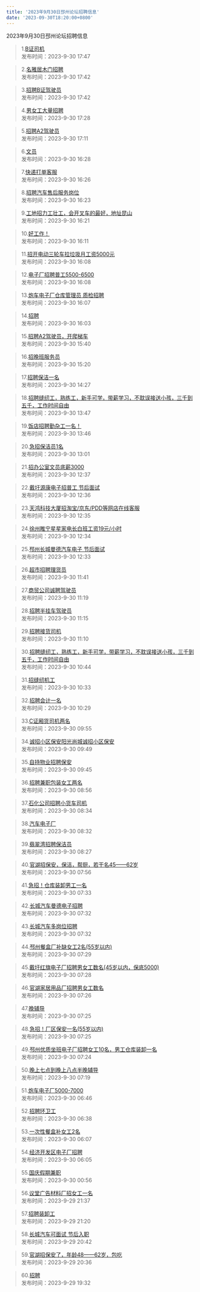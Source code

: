 ```yaml
---
title: '2023年9月30日邳州论坛招聘信息'
date: '2023-09-30T18:20:00+0800'
---
```

2023年9月30日邳州论坛招聘信息
<!--more-->
>1.[B证司机](https://www.pzzc.net/forum.php?mod=viewthread&tid=10355695)<br>
>发布时间：2023-9-30 17:47

>2.[名雅居木门招聘](https://www.pzzc.net/forum.php?mod=viewthread&tid=10355693)<br>
>发布时间：2023-9-30 17:42

>3.[招聘B证驾驶员](https://www.pzzc.net/forum.php?mod=viewthread&tid=10355692)<br>
>发布时间：2023-9-30 17:42

>4.[男女工大量招聘](https://www.pzzc.net/forum.php?mod=viewthread&tid=10355689)<br>
>发布时间：2023-9-30 17:28

>5.[招聘A2驾驶员](https://www.pzzc.net/forum.php?mod=viewthread&tid=10355685)<br>
>发布时间：2023-9-30 17:11

>6.[文员](https://www.pzzc.net/forum.php?mod=viewthread&tid=10355682)<br>
>发布时间：2023-9-30 16:28

>7.[快递打单客服](https://www.pzzc.net/forum.php?mod=viewthread&tid=10355681)<br>
>发布时间：2023-9-30 16:26

>8.[招聘汽车售后服务岗位](https://www.pzzc.net/forum.php?mod=viewthread&tid=10355680)<br>
>发布时间：2023-9-30 16:23

>9.[工地招力工壮工，会开叉车的最好，地址昆山](https://www.pzzc.net/forum.php?mod=viewthread&tid=10355679)<br>
>发布时间：2023-9-30 16:21

>10.[好工作！](https://www.pzzc.net/forum.php?mod=viewthread&tid=10355678)<br>
>发布时间：2023-9-30 16:11

>11.[招开电动三轮车拉垃圾月工资5000元](https://www.pzzc.net/forum.php?mod=viewthread&tid=10355676)<br>
>发布时间：2023-9-30 16:08

>12.[电子厂招聘普工5500-6500](https://www.pzzc.net/forum.php?mod=viewthread&tid=10355675)<br>
>发布时间：2023-9-30 16:08

>13.[炮车电子厂仓库管理员  质检招聘](https://www.pzzc.net/forum.php?mod=viewthread&tid=10355674)<br>
>发布时间：2023-9-30 16:07

>14.[招聘](https://www.pzzc.net/forum.php?mod=viewthread&tid=10355672)<br>
>发布时间：2023-9-30 16:03

>15.[招聘A2驾驶员，开爬梯车](https://www.pzzc.net/forum.php?mod=viewthread&tid=10355669)<br>
>发布时间：2023-9-30 15:40

>16.[招晚班服务员](https://www.pzzc.net/forum.php?mod=viewthread&tid=10355666)<br>
>发布时间：2023-9-30 15:20

>17.[招聘保洁一名](https://www.pzzc.net/forum.php?mod=viewthread&tid=10355658)<br>
>发布时间：2023-9-30 14:27

>18.[招聘缝纫工，熟练工，新手可学，带薪学习，不耽误接送小孩，三千到五千，工作时间自由](https://www.pzzc.net/forum.php?mod=viewthread&tid=10355653)<br>
>发布时间：2023-9-30 13:47

>19.[饭店招聘勤杂工一名！](https://www.pzzc.net/forum.php?mod=viewthread&tid=10355652)<br>
>发布时间：2023-9-30 13:46

>20.[急招保洁员1名](https://www.pzzc.net/forum.php?mod=viewthread&tid=10355644)<br>
>发布时间：2023-9-30 13:01

>21.[招办公室文员底薪3000](https://www.pzzc.net/forum.php?mod=viewthread&tid=10355639)<br>
>发布时间：2023-9-30 12:37

>22.[戴圩源康电子招普工 节后面试](https://www.pzzc.net/forum.php?mod=viewthread&tid=10355638)<br>
>发布时间：2023-9-30 12:36

>23.[天鸿科技大厦招淘宝/京东/PDD等网店在线客服](https://www.pzzc.net/forum.php?mod=viewthread&tid=10355637)<br>
>发布时间：2023-9-30 12:35

>24.[徐州睢宁星星家电长白班工资19元/小时](https://www.pzzc.net/forum.php?mod=viewthread&tid=10355636)<br>
>发布时间：2023-9-30 12:34

>25.[邳州长城曼德汽车电子 节后面试](https://www.pzzc.net/forum.php?mod=viewthread&tid=10355635)<br>
>发布时间：2023-9-30 12:33

>26.[超市招聘理货员](https://www.pzzc.net/forum.php?mod=viewthread&tid=10355628)<br>
>发布时间：2023-9-30 11:41

>27.[商贸公司诚聘驾驶员](https://www.pzzc.net/forum.php?mod=viewthread&tid=10355625)<br>
>发布时间：2023-9-30 11:19

>28.[招聘半挂车驾驶员](https://www.pzzc.net/forum.php?mod=viewthread&tid=10355623)<br>
>发布时间：2023-9-30 11:15

>29.[招聘接货司机](https://www.pzzc.net/forum.php?mod=viewthread&tid=10355622)<br>
>发布时间：2023-9-30 11:10

>30.[招聘缝纫工，熟练工，新手可学，带薪学习，不耽误接送小孩，三千到五千，工作时间自由](https://www.pzzc.net/forum.php?mod=viewthread&tid=10355611)<br>
>发布时间：2023-9-30 10:44

>31.[招缝纫机工](https://www.pzzc.net/forum.php?mod=viewthread&tid=10355606)<br>
>发布时间：2023-9-30 10:33

>32.[招聘会计一名](https://www.pzzc.net/forum.php?mod=viewthread&tid=10355603)<br>
>发布时间：2023-9-30 10:29

>33.[C证厢货司机两名](https://www.pzzc.net/forum.php?mod=viewthread&tid=10355594)<br>
>发布时间：2023-9-30 09:55

>34.[诚招小区保安阳光尚城诚招小区保安](https://www.pzzc.net/forum.php?mod=viewthread&tid=10355592)<br>
>发布时间：2023-9-30 09:49

>35.[自持物业招聘保安](https://www.pzzc.net/forum.php?mod=viewthread&tid=10355590)<br>
>发布时间：2023-9-30 09:45

>36.[招聘兼职包装女工两名](https://www.pzzc.net/forum.php?mod=viewthread&tid=10355575)<br>
>发布时间：2023-9-30 08:56

>37.[石化公司招聘小货车司机](https://www.pzzc.net/forum.php?mod=viewthread&tid=10355566)<br>
>发布时间：2023-9-30 08:34

>38.[汽车电子厂](https://www.pzzc.net/forum.php?mod=viewthread&tid=10355564)<br>
>发布时间：2023-9-30 08:32

>39.[翡翠湾招聘保洁员](https://www.pzzc.net/forum.php?mod=viewthread&tid=10355560)<br>
>发布时间：2023-9-30 08:27

>40.[官湖招保安，保洁，帮厨，若干名45——62岁](https://www.pzzc.net/forum.php?mod=viewthread&tid=10355556)<br>
>发布时间：2023-9-30 07:56

>41.[急招！仓库装卸男工一名](https://www.pzzc.net/forum.php?mod=viewthread&tid=10355552)<br>
>发布时间：2023-9-30 07:33

>42.[长城汽车曼德电子招聘](https://www.pzzc.net/forum.php?mod=viewthread&tid=10355551)<br>
>发布时间：2023-9-30 07:32

>43.[长城汽车多岗位招聘](https://www.pzzc.net/forum.php?mod=viewthread&tid=10355550)<br>
>发布时间：2023-9-30 07:32

>44.[邳州餐盒厂补缺女工2名(55岁以内)](https://www.pzzc.net/forum.php?mod=viewthread&tid=10355549)<br>
>发布时间：2023-9-30 07:29

>45.[戴圩红旗电子厂招聘男女工数名(45岁以内，保底5000)](https://www.pzzc.net/forum.php?mod=viewthread&tid=10355548)<br>
>发布时间：2023-9-30 07:28

>46.[官湖家居用品厂招聘男女工数名](https://www.pzzc.net/forum.php?mod=viewthread&tid=10355547)<br>
>发布时间：2023-9-30 07:26

>47.[晚辅导](https://www.pzzc.net/forum.php?mod=viewthread&tid=10355546)<br>
>发布时间：2023-9-30 07:25

>48.[急招！厂区保安一名(55岁以内)](https://www.pzzc.net/forum.php?mod=viewthread&tid=10355545)<br>
>发布时间：2023-9-30 07:25

>49.[邳州优质坐班电子厂招聘女工10名，男工仓库装卸一名](https://www.pzzc.net/forum.php?mod=viewthread&tid=10355544)<br>
>发布时间：2023-9-30 07:24

>50.[晚上七点到晚上八点半晚辅导](https://www.pzzc.net/forum.php?mod=viewthread&tid=10355541)<br>
>发布时间：2023-9-30 07:19

>51.[炮车电子厂5000-7000](https://www.pzzc.net/forum.php?mod=viewthread&tid=10355534)<br>
>发布时间：2023-9-30 06:46

>52.[招聘环卫工](https://www.pzzc.net/forum.php?mod=viewthread&tid=10355533)<br>
>发布时间：2023-9-30 06:38

>53.[一次性餐盒补女工2名](https://www.pzzc.net/forum.php?mod=viewthread&tid=10355530)<br>
>发布时间：2023-9-30 06:07

>54.[经济开发区电子厂招聘](https://www.pzzc.net/forum.php?mod=viewthread&tid=10355529)<br>
>发布时间：2023-9-30 06:05

>55.[国庆假期兼职](https://www.pzzc.net/forum.php?mod=viewthread&tid=10355519)<br>
>发布时间：2023-9-30 00:56

>56.[议堂广告材料厂招女工一名](https://www.pzzc.net/forum.php?mod=viewthread&tid=10355504)<br>
>发布时间：2023-9-29 21:37

>57.[招聘装卸工](https://www.pzzc.net/forum.php?mod=viewthread&tid=10355502)<br>
>发布时间：2023-9-29 21:20

>58.[长城汽车可面试    节后入职](https://www.pzzc.net/forum.php?mod=viewthread&tid=10355496)<br>
>发布时间：2023-9-29 20:42

>59.[官湖招保安了，年龄48——62岁，包吃](https://www.pzzc.net/forum.php?mod=viewthread&tid=10355494)<br>
>发布时间：2023-9-29 20:36

>60.[招聘](https://www.pzzc.net/forum.php?mod=viewthread&tid=10355489)<br>
>发布时间：2023-9-29 19:32


